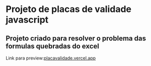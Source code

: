 <h1>Projeto de placas de validade javascript</h1>

<h2>Projeto criado para resolver o problema das formulas quebradas do excel</h2>

<p>Link para preview:<a href="placavalidade.vercel.app" >placavalidade.vercel.app</a></p>
